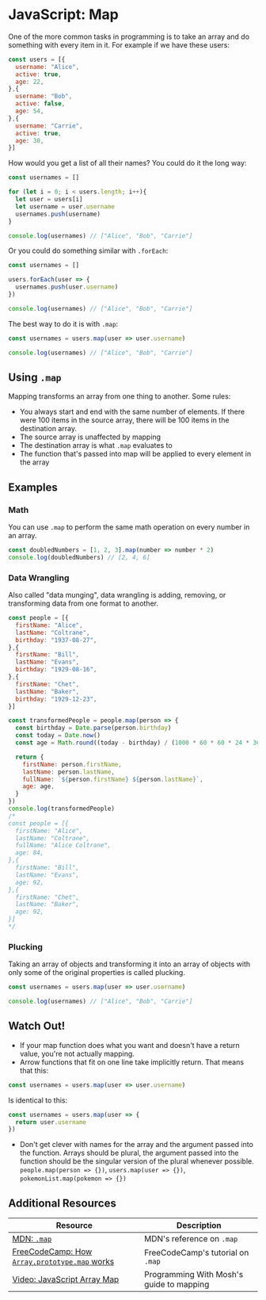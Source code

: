 # JavaScript: Map

One of the more common tasks in programming is to take an array and do something with every item in it. For example if we have these users:

```js
const users = [{
  username: "Alice",
  active: true,
  age: 22,
},{
  username: "Bob",
  active: false,
  age: 54,
},{
  username: "Carrie",
  active: true,
  age: 30,
}]
```

How would you get a list of all their names? You could do it the long way:

```js
const usernames = []

for (let i = 0; i < users.length; i++){
  let user = users[i]
  let username = user.username
  usernames.push(username)
}

console.log(usernames) // ["Alice", "Bob", "Carrie"]
```

Or you could do something similar with `.forEach`:

```js
const usernames = []

users.forEach(user => {
  usernames.push(user.username)
})

console.log(usernames) // ["Alice", "Bob", "Carrie"]
```

The best way to do it is with `.map`:

```js
const usernames = users.map(user => user.username)

console.log(usernames) // ["Alice", "Bob", "Carrie"]
```

## Using `.map`

Mapping transforms an array from one thing to another. Some rules:

* You always start and end with the same number of elements. If there were 100 items in the source array, there will be 100 items in the destination array.
* The source array is unaffected by mapping
* The destination array is what `.map` evaluates to
* The function that's passed into map will be applied to every element in the array

## Examples

### Math

You can use `.map` to perform the same math operation on every number in an array.

```js
const doubledNumbers = [1, 2, 3].map(number => number * 2)
console.log(doubledNumbers) // [2, 4, 6]
```

### Data Wrangling

Also called "data munging", data wrangling is adding, removing, or transforming data from one format to another.

```js
const people = [{
  firstName: "Alice",
  lastName: "Coltrane",
  birthday: "1937-08-27",
},{
  firstName: "Bill",
  lastName: "Evans",
  birthday: "1929-08-16",
},{
  firstName: "Chet",
  lastName: "Baker",
  birthday: "1929-12-23",
}]

const transformedPeople = people.map(person => {
  const birthday = Date.parse(person.birthday)
  const today = Date.now()
  const age = Math.round((today - birthday) / (1000 * 60 * 60 * 24 * 365)) // Rough formula for calculating age

  return {
    firstName: person.firstName,
    lastName: person.lastName,
    fullName: `${person.firstName} ${person.lastName}`,
    age: age,
  }
})
console.log(transformedPeople)
/*
const people = [{
  firstName: "Alice",
  lastName: "Coltrane",
  fullName: "Alice Coltrane",
  age: 84,
},{
  firstName: "Bill",
  lastName: "Evans",
  age: 92,
},{
  firstName: "Chet",
  lastName: "Baker",
  age: 92,
}]
*/
```

### Plucking

Taking an array of objects and transforming it into an array of objects with only some of the original properties is called plucking.

```js
const usernames = users.map(user => user.username)

console.log(usernames) // ["Alice", "Bob", "Carrie"]
```

## Watch Out!

* If your map function does what you want and doesn't have a return value, you're not actually mapping.
* Arrow functions that fit on one line take implicitly return. That means that this:

```js
const usernames = users.map(user => user.username)
```

Is identical to this:

```js
const usernames = users.map(user => {
  return user.username
})
```
* Don't get clever with names for the array and the argument passed into the function. Arrays should be plural, the argument passed into the function should be the singular version of the plural whenever possible. `people.map(person => {})`, `users.map(user => {})`, `pokemonList.map(pokemon => {})`

## Additional Resources

| Resource | Description |
| --- | --- |
| [MDN: `.map`](https://developer.mozilla.org/en-US/docs/Web/JavaScript/Reference/Global_Objects/Array/map) | MDN's reference on `.map` |
| [FreeCodeCamp: How `Array.prototype.map` works](https://www.freecodecamp.org/news/how-array-prototype-map-works-b6b69379c3af/) | FreeCodeCamp's tutorial on `.map` |
| [Video: JavaScript Array Map](https://www.youtube.com/watch?v=G3BS3sh3D8Q) | Programming With Mosh's guide to mapping |
